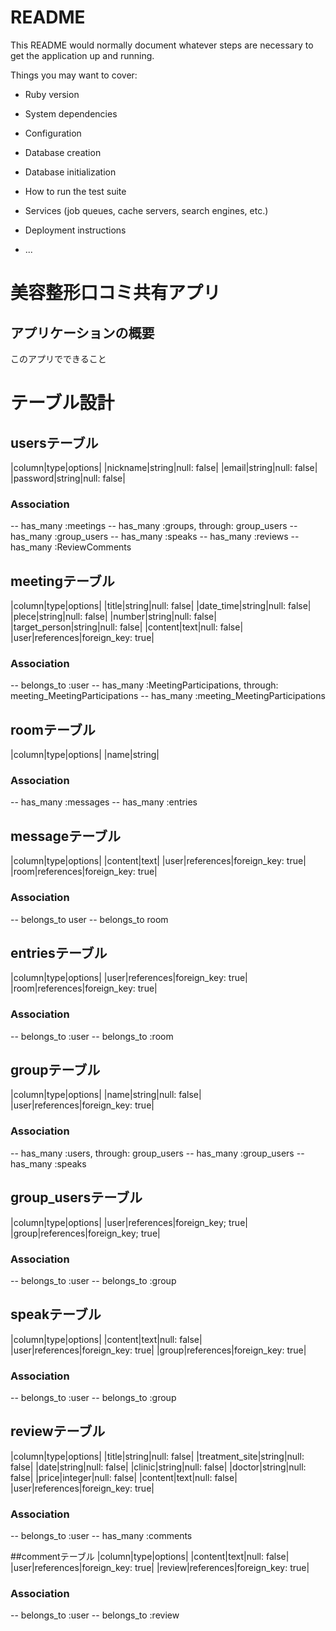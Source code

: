 # README

This README would normally document whatever steps are necessary to get the
application up and running.

Things you may want to cover:

* Ruby version

* System dependencies

* Configuration

* Database creation

* Database initialization

* How to run the test suite

* Services (job queues, cache servers, search engines, etc.)

* Deployment instructions

* ...

# 美容整形口コミ共有アプリ

## アプリケーションの概要
このアプリでできること




# テーブル設計

## usersテーブル
|column|type|options|
|nickname|string|null: false|
|email|string|null: false|
|password|string|null: false|
### Association
-- has_many :meetings
-- has_many :groups, through: group_users
-- has_many :group_users
-- has_many :speaks
-- has_many :reviews
-- has_many :ReviewComments

## meetingテーブル
|column|type|options|
|title|string|null: false|
|date_time|string|null: false|
|plece|string|null: false|
|number|string|null: false|
|target_person|string|null: false|
|content|text|null: false|
|user|references|foreign_key: true|
### Association
-- belongs_to :user
-- has_many :MeetingParticipations, through: meeting_MeetingParticipations
-- has_many :meeting_MeetingParticipations


## roomテーブル
|column|type|options|
|name|string|
### Association
-- has_many :messages
-- has_many :entries


## messageテーブル
|column|type|options|
|content|text|
|user|references|foreign_key: true|
|room|references|foreign_key: true|
### Association
-- belongs_to user
-- belongs_to room


## entriesテーブル
|column|type|options|
|user|references|foreign_key: true|
|room|references|foreign_key: true|
### Association
-- belongs_to :user
-- belongs_to :room



## groupテーブル
|column|type|options|
|name|string|null: false|
|user|references|foreign_key: true|
### Association
-- has_many :users, through: group_users
-- has_many :group_users
-- has_many :speaks


## group_usersテーブル
|column|type|options|
|user|references|foreign_key; true|
|group|references|foreign_key; true|
### Association
-- belongs_to :user
-- belongs_to :group

## speakテーブル
|column|type|options|
|content|text|null: false|
|user|references|foreign_key: true|
|group|references|foreign_key: true|
### Association
-- belongs_to :user
-- belongs_to :group


## reviewテーブル
|column|type|options|
|title|string|null: false|
|treatment_site|string|null: false|
|date|string|null: false|
|clinic|string|null: false|
|doctor|string|null: false|
|price|integer|null: false|
|content|text|null: false|
|user|references|foreign_key: true|
### Association
-- belongs_to :user
-- has_many :comments

##commentテーブル
|column|type|options|
|content|text|null: false|
|user|references|foreign_key: true|
|review|references|foreign_key: true|
### Association
-- belongs_to :user
-- belongs_to :review